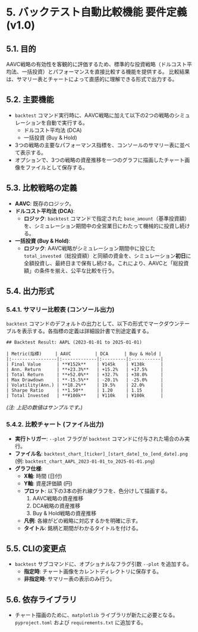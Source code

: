 # 5. バックテスト自動比較機能 要件定義 (v1.0)

## 5.1. 目的

AAVC戦略の有効性を客観的に評価するため、標準的な投資戦略（ドルコスト平均法、一括投資）とパフォーマンスを直接比較する機能を提供する。
比較結果は、サマリー表とチャートによって直感的に理解できる形式で出力する。

## 5.2. 主要機能

- `backtest` コマンド実行時に、AAVC戦略に加えて以下の2つの戦略のシミュレーションを自動で実行する。
  - ドルコスト平均法 (DCA)
  - 一括投資 (Buy & Hold)
- 3つの戦略の主要なパフォーマンス指標を、コンソールのサマリー表に並べて表示する。
- オプションで、3つの戦略の資産推移を一つのグラフに描画したチャート画像をファイルとして保存する。

## 5.3. 比較戦略の定義

- **AAVC**: 既存のロジック。
- **ドルコスト平均法 (DCA)**:
  - **ロジック**: `backtest` コマンドで指定された `base_amount`（基準投資額）を、シミュレーション期間中の全営業日にわたって機械的に投資し続ける。
- **一括投資 (Buy & Hold)**:
  - **ロジック**: AAVC戦略がシミュレーション期間中に投じた `total_invested`（総投資額）と同額の資金を、シミュレーション**初日**に全額投資し、最終日まで保有し続ける。これにより、AAVCと「総投資額」の条件を揃え、公平な比較を行う。

## 5.4. 出力形式

### 5.4.1. サマリー比較表 (コンソール出力)

`backtest` コマンドのデフォルトの出力として、以下の形式でマークダウンテーブルを表示する。各指標の定義は詳細設計書で別途定義する。

```
## Backtest Result: AAPL (2023-01-01 to 2025-01-01)

| Metric(指標)     | AAVC         | DCA      | Buy & Hold |
|:-----------------|:-------------|:---------|:-----------|
| Final Value      | **¥152k**    | ¥145k    | ¥138k      |
| Ann. Return      | **+23.3%**   | +15.2%   | +17.5%     |
| Total Return     | **+52.0%**   | +32.7%   | +38.0%     |
| Max Drawdown     | **-15.5%**   | -20.1%   | -25.0%     |
| Volatility(Ann.) | **18.2%**    | 19.5%    | 22.0%      |
| Sharpe Ratio     | **1.50**     | 1.20     | 1.15       |
| Total Invested   | **¥100k**    | ¥110k    | ¥100k      |

```
*(注: 上記の数値はサンプルです。)*

### 5.4.2. 比較チャート (ファイル出力)

- **実行トリガー**: `--plot` フラグが `backtest` コマンドに付与された場合のみ実行。
- **ファイル名**: `backtest_chart_[ticker]_[start_date]_to_[end_date].png` (例: `backtest_chart_AAPL_2023-01-01_to_2025-01-01.png`)
- **グラフ仕様**:
  - **X軸**: 時間 (日付)
  - **Y軸**: 資産評価額 (円)
  - **プロット**: 以下の3本の折れ線グラフを、色分けして描画する。
    1. AAVC戦略の資産推移
    2. DCA戦略の資産推移
    3. Buy & Hold戦略の資産推移
  - **凡例**: 各線がどの戦略に対応するかを明確に示す。
  - **タイトル**: 銘柄と期間がわかるタイトルを付ける。

## 5.5. CLIの変更点

- `backtest` サブコマンドに、オプショナルなフラグ引数 `--plot` を追加する。
  - **指定時**: チャート画像をカレントディレクトリに保存する。
  - **非指定時**: サマリー表の表示のみ行う。

## 5.6. 依存ライブラリ

- チャート描画のために、`matplotlib` ライブラリが新たに必要となる。`pyproject.toml` および `requirements.txt` に追加する。
